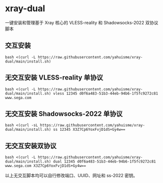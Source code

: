 # xray-dual
一键安装和管理基于 Xray 核心的 VLESS-reality 和 Shadowsocks-2022 双协议脚本

## 交互安装
```
bash <(curl -L https://raw.githubusercontent.com/yahuisme/xray-dual/main/install.sh)
```

## 无交互安装 VLESS-reality 单协议
```
bash <(curl -L https://raw.githubusercontent.com/yahuisme/xray-dual/main/install.sh) vless 12345 d0f6a483-51b3-44eb-94b6-1f5fc9272c81 www.sega.com
```

## 无交互安装 Shadowsocks-2022 单协议
```
bash <(curl -sL https://raw.githubusercontent.com/yahuisme/xray-dual/main/install.sh) ss 12345 X3Z7Cp6YoxFvjD1dS+Gy4w==
```

## 无交互安装双协议
```
bash <(curl -L https://raw.githubusercontent.com/yahuisme/xray-dual/main/install.sh) dual 12345 d0f6a483-51b3-44eb-94b6-1f5fc9272c81 www.sega.com X3Z7Cp6YoxFvjD1dS+Gy4w==
```

以上无交互脚本均可以自行修改端口、UUID、网址和 ss-2022 密钥。
